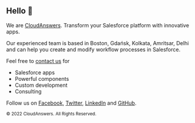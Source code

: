 ## Hello 👋

We are [CloudAnswers](https://cloudanswers.com). Transform your Salesforce platform with innovative apps.

Our experienced team is based in Boston, Gdańsk, Kolkata, Amritsar, Delhi and can help you create and modify workflow processes in Salesforce.

Feel free to [contact us](https://cloudanswers.com/contact) for

- Salesforce apps
- Powerful components
- Custom development
- Consulting

Follow us on [Facebook](https://www.facebook.com/CloudAnswers/), [Twitter](https://twitter.com/CloudAnswers), [LinkedIn](https://www.linkedin.com/company/cloudanswers/about/) and [GitHub](https://github.com/cloudanswers).

<small>&copy; 2022 CloudAnswers. All Rights Reserved.</small>
